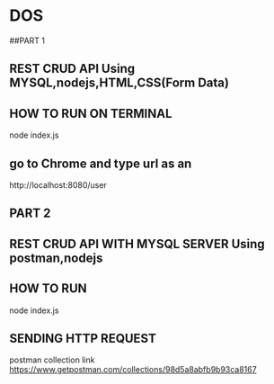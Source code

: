 # DOS<br />
##PART 1<br />
## REST CRUD API Using MYSQL,nodejs,HTML,CSS(Form Data)
## HOW TO RUN ON TERMINAL <br />
node index.js
## go to Chrome and type url as an
http://localhost:8080/user
## PART 2 <br/>
## REST CRUD API WITH MYSQL SERVER Using postman,nodejs<br />
## HOW TO RUN<br />
node index.js<br />
## SENDING HTTP REQUEST<br />
 postman collection link https://www.getpostman.com/collections/98d5a8abfb9b93ca8167
